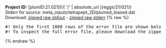 **Project ID:** [plumID:21.021]({{ '/' | absolute_url }}eggs/21/021/)  
Stderr for source:  meta_inputs/tetrapept_2D/plumed_biased.dat   
Download: [zipped raw stdout](plumed_biased.dat.plumed.stdout.txt.zip) - [zipped raw stderr](plumed_biased.dat.plumed.stderr.txt.zip) 
{% raw %}
<pre>
#! Only the first 1000 rows of the error file are shown below
#! To inspect the full error file, please download the zipped raw stderr file above
</pre>
{% endraw %}
